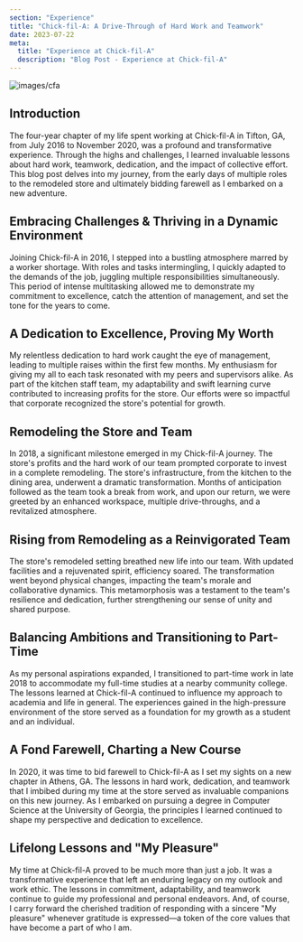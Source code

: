 ```yaml
---
section: "Experience"
title: "Chick-fil-A: A Drive-Through of Hard Work and Teamwork"
date: 2023-07-22
meta: 
  title: "Experience at Chick-fil-A"
  description: "Blog Post - Experience at Chick-fil-A"
---
```


![images/cfa](/images/cfa.png)

## Introduction

The four-year chapter of my life spent working at Chick-fil-A in Tifton, GA, from July 2016 to November 2020, was a profound and transformative experience. Through the highs and challenges, I learned invaluable lessons about hard work, teamwork, dedication, and the impact of collective effort. This blog post delves into my journey, from the early days of multiple roles to the remodeled store and ultimately bidding farewell as I embarked on a new adventure.

## Embracing Challenges & Thriving in a Dynamic Environment

Joining Chick-fil-A in 2016, I stepped into a bustling atmosphere marred by a worker shortage. With roles and tasks intermingling, I quickly adapted to the demands of the job, juggling multiple responsibilities simultaneously. This period of intense multitasking allowed me to demonstrate my commitment to excellence, catch the attention of management, and set the tone for the years to come.

## A Dedication to Excellence, Proving My Worth

My relentless dedication to hard work caught the eye of management, leading to multiple raises within the first few months. My enthusiasm for giving my all to each task resonated with my peers and supervisors alike. As part of the kitchen staff team, my adaptability and swift learning curve contributed to increasing profits for the store. Our efforts were so impactful that corporate recognized the store's potential for growth.

## Remodeling the Store and Team

In 2018, a significant milestone emerged in my Chick-fil-A journey. The store's profits and the hard work of our team prompted corporate to invest in a complete remodeling. The store's infrastructure, from the kitchen to the dining area, underwent a dramatic transformation. Months of anticipation followed as the team took a break from work, and upon our return, we were greeted by an enhanced workspace, multiple drive-throughs, and a revitalized atmosphere.

## Rising from Remodeling as a Reinvigorated Team

The store's remodeled setting breathed new life into our team. With updated facilities and a rejuvenated spirit, efficiency soared. The transformation went beyond physical changes, impacting the team's morale and collaborative dynamics. This metamorphosis was a testament to the team's resilience and dedication, further strengthening our sense of unity and shared purpose.

## Balancing Ambitions and Transitioning to Part-Time

As my personal aspirations expanded, I transitioned to part-time work in late 2018 to accommodate my full-time studies at a nearby community college. The lessons learned at Chick-fil-A continued to influence my approach to academia and life in general. The experiences gained in the high-pressure environment of the store served as a foundation for my growth as a student and an individual.

## A Fond Farewell, Charting a New Course

In 2020, it was time to bid farewell to Chick-fil-A as I set my sights on a new chapter in Athens, GA. The lessons in hard work, dedication, and teamwork that I imbibed during my time at the store served as invaluable companions on this new journey. As I embarked on pursuing a degree in Computer Science at the University of Georgia, the principles I learned continued to shape my perspective and dedication to excellence.

## Lifelong Lessons and "My Pleasure"

My time at Chick-fil-A proved to be much more than just a job. It was a transformative experience that left an enduring legacy on my outlook and work ethic. The lessons in commitment, adaptability, and teamwork continue to guide my professional and personal endeavors. And, of course, I carry forward the cherished tradition of responding with a sincere "My pleasure" whenever gratitude is expressed—a token of the core values that have become a part of who I am.
